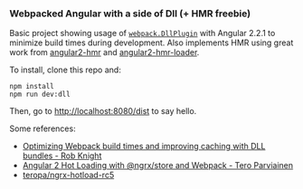 ### Webpacked Angular with a side of Dll (+ HMR freebie)

Basic project showing usage of [`webpack.DllPlugin`][1] with Angular 2.2.1 to minimize build times during development. Also implements HMR using great work from [angular2-hmr][2] and [angular2-hmr-loader][3].

To install, clone this repo and:
```
npm install
npm run dev:dll
```
Then, go to [http://localhost:8080/dist](http://localhost:8080/dist) to say hello.

Some references:
- [Optimizing Webpack build times and improving caching with DLL bundles - Rob Knight][4]
- [Angular 2 Hot Loading with @ngrx/store and Webpack - Tero Parviainen][5]
- [teropa/ngrx-hotload-rc5][6]

[1]: https://webpack.github.io/docs/list-of-plugins.html#dllplugin
[2]: https://github.com/AngularClass/angular2-hmr
[3]: https://github.com/AngularClass/angular2-hmr-loader
[4]: https://robertknight.github.io/posts/webpack-dll-plugins/
[5]: http://teropa.info/blog/2016/08/08/angular-2-hot-loading-with-ngrx-store-and-webpack.html
[6]: https://github.com/teropa/ngrx-hotload-rc5
